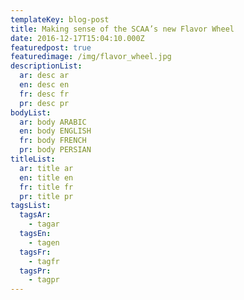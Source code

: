 ```yaml
---
templateKey: blog-post
title: Making sense of the SCAA’s new Flavor Wheel
date: 2016-12-17T15:04:10.000Z
featuredpost: true
featuredimage: /img/flavor_wheel.jpg
descriptionList:
  ar: desc ar
  en: desc en
  fr: desc fr
  pr: desc pr
bodyList:
  ar: body ARABIC
  en: body ENGLISH
  fr: body FRENCH
  pr: body PERSIAN
titleList:
  ar: title ar
  en: title en
  fr: title fr
  pr: title pr
tagsList:
  tagsAr:
    - tagar
  tagsEn:
    - tagen
  tagsFr:
    - tagfr
  tagsPr:
    - tagpr
---
```


